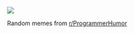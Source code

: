 ![](https://preview.redd.it/siuwuczc4opf1.png?width=640&crop=smart&auto=webp&s=ed5000acda47d49da9e6288e19d6b5c58a1e4450)

 Random memes from [r/ProgrammerHumor](https://www.reddit.com/r/ProgrammerHumor/)
